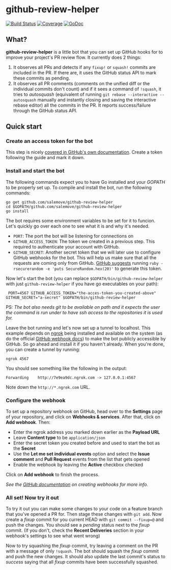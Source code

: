 # github-review-helper

[![Build Status](https://travis-ci.org/salemove/github-review-helper.svg?branch=master)](https://travis-ci.org/salemove/github-review-helper)
[![Coverage](http://gocover.io/_badge/github.com/salemove/github-review-helper?0)](http://gocover.io/github.com/salemove/github-review-helper)
[![GoDoc](https://godoc.org/github.com/salemove/github-review-helper?status.svg)](https://godoc.org/github.com/salemove/github-review-helper)

## What?
**github-review-helper** is a little bot that you can set up GitHub hooks for to improve your project's PR review flow.
It currently does 2 things:

1. It observes all PRs and detects if any `fixup!` or `squash!` commits are included in the PR. If there are, it uses
   the GitHub status API to mark these commits as pending.
2. It observes all PR comments (comments on the unified diff or the individual commits don't count) and if it sees a
   command of `!squash`, it tries to *autosquash* (equivalent of running `git rebase --interactive --autosquash`
   manually and instantly closing and saving the interactive rebase editor) all the commits in the PR. It reports
   success/failure through the GitHub status API.

## Quick start
### Create an access token for the bot
This step is nicely [covered in GitHub's own
documentation](https://help.github.com/articles/creating-an-access-token-for-command-line-use/). Create a token
following the guide and mark it down.

### Install and start the bot
The following commands expect you to have Go installed and your *GOPATH* to be properly set up. To compile and install
the bot, run the following commands:
```
go get github.com/salemove/github-review-helper
cd $GOPATH/github.com/salemove/github-review-helper
go install
```

The bot requires some environment variables to be set for it to funcion. Let's quickly go over each one to see what it
is and why it's needed.

 - `PORT`: The port the bot will be listening for connections on
 - `GITHUB_ACCESS_TOKEN`: The token we created in a previous step. This required to authenticate your account with
   GitHub.
 - `GITHUB_SECRET`: Another secret token that we will later use to configure GitHub webhooks for the bot. This will help
   us make sure that all the requests are coming only from GitHub. [GitHub
   suggests](https://developer.github.com/webhooks/securing/#setting-your-secret-token) running `ruby -rsecurerandom -e
   'puts SecureRandom.hex(20)'` to generate this token.

Now let's start the bot (you can replace `$GOPATH/bin/github-review-helper` with just `github-review-helper` if you have
go executables on your path):
```
 PORT=4567 GITHUB_ACCESS_TOKEN="the-acces-token-you-created-above" GITHUB_SECRET="a-secret" $GOPATH/bin/github-review-helper
```
PS: *The bot also needs git to be available on path and it expects the user the command is run under to have ssh access
to the repositories it is used for.*

Leave the bot running and let's now set up a tunnel to localhost.  This example depends on [ngrok](https://ngrok.com/)
being installed and available on the system (as do the official [GitHub webhook
docs](https://developer.github.com/webhooks/configuring/#using-ngrok)) to make the bot publicly accessible by GitHub. So
go ahead and install it if you haven't already. When you're done, you can create a tunnel by running:
```
ngrok 4567
```
You should see something like the following in the output:
```
Forwarding    http://7e9ea9dc.ngrok.com -> 127.0.0.1:4567
```
Note down the `http://*.ngrok.com` URL.

### Configure the webhook
To set up a repository webhook on GitHub, head over to the **Settings** page of your repository, and click on **Webhooks &
services**. After that, click on **Add webhook**. Then:

 - Enter the ngrok address you marked down earlier as the **Payload URL**
 - Leave **Content type** to be `application/json`
 - Enter the secret token you created before and used to start the bot as the **Secret**
 - Use the **Let me set individual events** option and select the **Issue comment** and **Pull Request** events from the
   list that gets opened
 - Enable the webhook by leaving the **Active** checkbox checked

Click on **Add webhook** to finish the process.

*See the [GitHub
documentation](https://developer.github.com/webhooks/creating/) on creating webhooks for more info.*

### All set! Now try it out
To try it out you can make some changes to your code on a feature branch that you've opened a PR for. Then stage these
changes with `git add`. Now create a *fixup* commit for you current HEAD with `git commit --fixup=@` and push the
changes. You should see a *pending* status next to the *fixup* commit. (If you don't, check the **Recent Deliveries**
section in your webhook's settings to see what went wrong)

Now to try squashing the *fixup* commit, try leaving a comment on the PR with a message of only `!squash`. The bot
should squash the *fixup* commit and push the new changes. It should also update the last commit's status to *success*
saying that all *fixup* commits have been successfully squashed.
